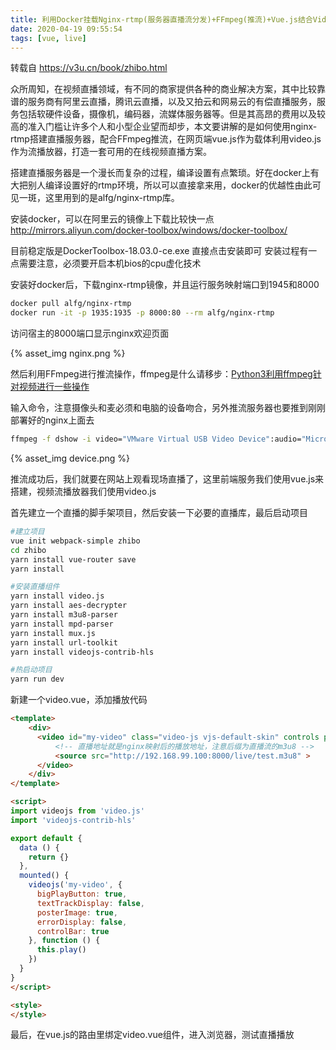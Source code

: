 ```yaml
---
title: 利用Docker挂载Nginx-rtmp(服务器直播流分发)+FFmpeg(推流)+Vue.js结合Video.js(播放器流播放)来实现实时网络直播
date: 2020-04-19 09:55:54
tags: [vue, live]
---
```

转载自 <https://v3u.cn/book/zhibo.html>

众所周知，在视频直播领域，有不同的商家提供各种的商业解决方案，其中比较靠谱的服务商有阿里云直播，腾讯云直播，以及又拍云和网易云的有偿直播服务，服务包括软硬件设备，摄像机，编码器，流媒体服务器等。但是其高昂的费用以及较高的准入门槛让许多个人和小型企业望而却步，本文要讲解的是如何使用nginx-rtmp搭建直播服务器，配合FFmpeg推流，在网页端vue.js作为载体利用video.js作为流播放器，打造一套可用的在线视频直播方案。

搭建直播服务器是一个漫长而复杂的过程，编译设置有点繁琐。好在docker上有大把别人编译设置好的rtmp环境，所以可以直接拿来用，docker的优越性由此可见一斑，这里用到的是alfg/nginx-rtmp库。

安装docker，可以在阿里云的镜像上下载比较快一点 <http://mirrors.aliyun.com/docker-toolbox/windows/docker-toolbox/>

目前稳定版是DockerToolbox-18.03.0-ce.exe 直接点击安装即可
安装过程有一点需要注意，必须要开启本机bios的cpu虚化技术

安装好docker后，下载nginx-rtmp镜像，并且运行服务映射端口到1945和8000

```bash
docker pull alfg/nginx-rtmp
docker run -it -p 1935:1935 -p 8000:80 --rm alfg/nginx-rtmp
```

访问宿主的8000端口显示nginx欢迎页面

{% asset_img nginx.png %}

然后利用FFmpeg进行推流操作，ffmpeg是什么请移步：[Python3利用ffmpeg针对视频进行一些操作](https://v3u.cn/a_id_74)

输入命令，注意摄像头和麦必须和电脑的设备吻合，另外推流服务器也要推到刚刚部署好的nginx上面去

```bash
ffmpeg -f dshow -i video="VMware Virtual USB Video Device":audio="Microphone (High Definition Audio Device)" -tune:v zerolatency -f flv "rtmp://192.168.99.100:1935/stream/test"
```

{% asset_img device.png %}

推流成功后，我们就要在网站上观看现场直播了，这里前端服务我们使用vue.js来搭建，视频流播放器我们使用video.js

首先建立一个直播的脚手架项目，然后安装一下必要的直播库，最后启动项目

```bash
#建立项目
vue init webpack-simple zhibo
cd zhibo
yarn install vue-router save
yarn install

#安装直播组件
yarn install video.js
yarn install aes-decrypter
yarn install m3u8-parser
yarn install mpd-parser
yarn install mux.js
yarn install url-toolkit
yarn install videojs-contrib-hls

#热启动项目
yarn run dev
```

新建一个video.vue，添加播放代码

```html
<template>
    <div>
      <video id="my-video" class="video-js vjs-default-skin" controls preload="auto" >
          <!-- 直播地址就是nginx映射后的播放地址，注意后缀为直播流的m3u8 -->
          <source src="http://192.168.99.100:8000/live/test.m3u8" >
      </video>
    </div>
</template>

<script>
import videojs from 'video.js'
import 'videojs-contrib-hls'

export default {
  data () {
    return {}
  },
  mounted() {
    videojs('my-video', {
      bigPlayButton: true,
      textTrackDisplay: false,
      posterImage: true,
      errorDisplay: false,
      controlBar: true
    }, function () {
      this.play()
    })
  }
}
</script>

<style>
</style>
```

最后，在vue.js的路由里绑定video.vue组件，进入浏览器，测试直播播放
